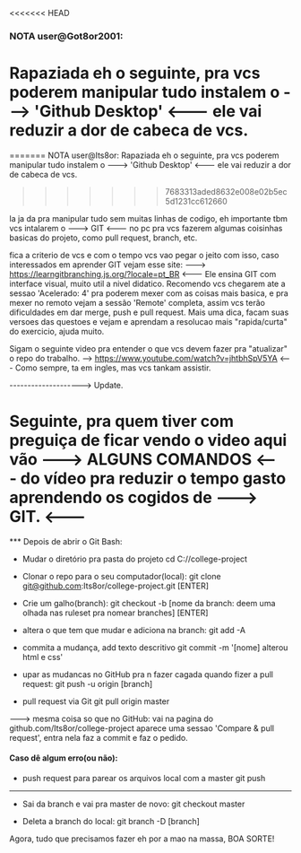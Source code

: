 <<<<<<< HEAD
### NOTA user@Got8or2001:
# Rapaziada eh o seguinte, pra vcs poderem manipular tudo instalem o  ---> 'Github Desktop' <--- ele vai reduzir a dor de cabeca de vcs.
=======
NOTA user@Its8or:
Rapaziada eh o seguinte, pra vcs poderem manipular tudo instalem o  ---> 'Github Desktop' <--- ele vai reduzir a dor de cabeca de vcs.
>>>>>>> 7683313aded8632e008e02b5ec5d1231cc612660

la ja da pra manipular tudo sem muitas linhas de codigo, eh importante tbm vcs intalarem o ---> GIT <--- no pc pra vcs fazerem algumas coisinhas basicas do projeto, como pull request, branch, etc. 

fica a criterio de vcs e com o tempo vcs vao pegar o jeito com isso, caso interessados em aprender GIT vejam esse site:
---> https://learngitbranching.js.org/?locale=pt_BR <---
Ele ensina GIT com interface visual, muito util a nivel didatico.
Recomendo vcs chegarem ate a sessao 'Acelerado: 4' pra poderem mexer com as coisas mais basica, e pra mexer no remoto vejam a sessão 'Remote' completa, assim vcs terão dificuldades em dar merge, push e pull request.
Mais uma dica, facam suas versoes das questoes e vejam e aprendam a resolucao mais "rapida/curta" do exercicio, ajuda muito.

Sigam o seguinte video pra entender o que vcs devem fazer pra "atualizar" o repo do trabalho.
--> https://www.youtube.com/watch?v=jhtbhSpV5YA <---
Como sempre, ta em ingles, mas vcs tankam assistir.

--------------------> Update.

# Seguinte, pra quem tiver com preguiça de ficar vendo o video aqui vão ---> ALGUNS COMANDOS <--- do vídeo pra reduzir o tempo gasto aprendendo os cogidos de ---> GIT. <---

*** Depois de abrir o Git Bash:

* Mudar o diretório pra pasta do projeto
cd C://college-project

* Clonar o repo para o seu computador(local):
git clone git@github.com:Its8or/college-project.git [ENTER]

* Crie um galho(branch):
git checkout -b [nome da branch: deem uma olhada nas ruleset pra nomear branches] [ENTER]

* altera o que tem que mudar e adiciona na branch:
git add -A

* commita a mudança, add texto descritivo
git commit -m '[nome] alterou html e css'

* upar as mudancas no GitHub pra n fazer cagada quando fizer a pull request:
git push -u origin [branch]

* pull request via Git
git pull origin master

---> mesma coisa so que no GitHub:
        vai na pagina do github.com/Its8or/college-project
        aparece uma sessao 'Compare & pull request', entra nela faz a commit e faz o pedido.

#### Caso dê algum erro(ou não):

* push request para parear os arquivos local com a master
git push

------------------

* Sai da branch e vai pra master de novo:
git checkout master

* Deleta a branch do local:
git branch -D [branch]

Agora, tudo que precisamos fazer eh por a mao na massa,
        BOA SORTE!

